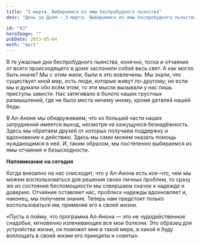 ```yaml
---
title: "3 марта. Выбираемся из ямы беспробудного пьянства"
desc: "День за Днем - 3 марта. Выбираемся из ямы беспробудного пьянства"

id: "63"
heroImage: ""
pubDate: 2023-05-04
moth: "mart"
---
```


В те ужасные дни беспробудного пьянства, конечно, тоска и отчаяние от всего
происходящего в доме заслонили собой весь свет. А как могло быть иначе? Мы с
этим жили, были в это вовлечены. Мы знали, что существует иной мир, есть люди,
которые живут по-другому; но если мы и думали обо всём этом, то эти мысли
вызывали у нас лишь приступы зависти. Нас затягивало в болото наших грустных
размышлений, где не было места ничему иному, кроме деталей нашей беды.

В Ал-Аноне мы обнаруживаем, что из большей части наших затруднений имеется
выход, несмотря на кажущуюся безнадёжность. Здесь мы обретаем друзей от
которых получаем поддержку и вдохновение к действию. Здесь мы сами можем
оказать помощь нуждающимся в ней. И, таким образом, мы постепенно выбираемся
из ямы отчаяния и безысходности.

**Напоминание на сегодня**

Когда внезапно на нас снисходит, что у Ал-Анона есть кое-что, чем мы можем
воспользоваться для решения своих личных проблем, то сразу же из состояния
беспомощности мы совершаем скачок к надежде и доверию. Отчаяние оставляет нас,
проблеск надежды вдохновляет и, наконец, мы получаем знание. Теперь нам
предстоит только воспользоваться им, применяя его к своей жизни.

«Пусть я пойму, что программа Ал-Анона — это не чудодейственное снадобье,
мгновенно излечивающее все мои болезни. Это образец для устройства жизни, он
поможет мне в такой мере, в какой я буду воплощать в своей жизни его принципы
и советы».
